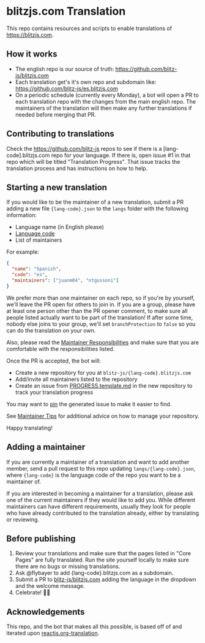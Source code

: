 # blitzjs.com Translation

This repo contains resources and scripts to enable translations of https://blitzjs.com.

## How it works

- The english repo is our source of truth: https://github.com/blitz-js/blitzjs.com
- Each translation get's it's own repo and subdomain like: https://github.com/blitz-js/es.blitzjs.com
- On a periodic schedule (currently every Monday), a bot will open a PR to each translation repo with the changes from the main english repo. The maintainers of the translation will then make any further translations if needed before merging that PR.

## Contributing to translations

Check the https://github.com/blitz-js repos to see if there is a [lang-code].blitzjs.com repo for your language. If there is, open issue #1 in that repo which will be titled "Translation Progress". That issue tracks the translation process and has instructions on how to help.

## Starting a new translation

If you would like to be the maintainer of a new translation, submit a PR adding a new file `{lang-code}.json`
to the `langs` folder with the following information:

- Language name (in English please)
- [Language code](https://en.wikipedia.org/wiki/List_of_ISO_639-1_codes)
- List of maintainers

For example:

```json
{
  "name": "Spanish",
  "code": "es",
  "maintainers": ["juanm04", "ntgussoni"]
}
```

We prefer more than one maintainer on each repo, so if you're by yourself, we'll leave the PR open for others to join in. If you are a group, please have at least one person other than the PR opener comment, to make sure all people listed actually want to be part of the translation! If after some time, nobody else joins to your group, we'll set `branchProtection` to `false` so you can do the translation on your own.

Also, please read the [Maintainer Responsibilities](/docs/maintainer-guide.md#maintainer-responsibilities) and make sure that you are comfortable with the responsibilities listed.

Once the PR is accepted, the bot will:

- Create a new repository for you at `blitz-js/{lang-code}.blitzjs.com`
- Add/invite all maintainers listed to the repository
- Create an issue from [PROGRESS.template.md](/docs/PROGRESS.template.md) in the new repository to track your translation progress

You may want to [pin](https://help.github.com/articles/pinning-an-issue-to-your-repository/) the generated issue to make it easier to find.

See [Maintainer Tips](/docs/maintainer-guide.md/#tips) for additional advice on how to manage your repository.

Happy translating!

## Adding a maintainer

If you are currently a maintainer of a translation and want to add another member, send a pull request to this repo updating `langs/{lang-code}.json`, where `{lang-code}` is the language code of the repo you want to be a maintainer of.

If you are interested in becoming a maintainer for a translation, please ask one of the current maintainers if they would like to add you. While different maintainers can have different requirements, usually they look for people who have already contributed to the translation already, either by translating or reviewing.

## Before publishing

1. Review your translations and make sure that the pages listed in "Core Pages" are fully translated. Run the site yourself locally to make sure there are no bugs or missing translations.
2. Ask @flybayer to add {lang-code}.blitzjs.com as a subdomain.
3. Submit a PR to [blitz-js/blitzjs.com](https://github.com/blitz-js/blitzjs.com) adding the language in the dropdown and the welcome message.
4. Celebrate! 🎉🌐

## Acknowledgements

This repo, and the bot that makes all this possible, is based off of and iterated upon [reactjs.org-translation](https://github.com/reactjs.org/reactjs.org-translation).
